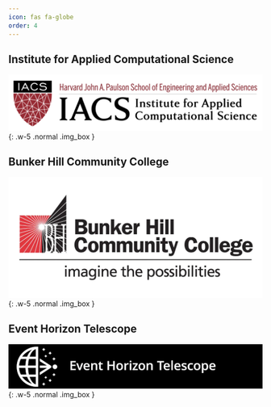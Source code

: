 ```yaml
---
icon: fas fa-globe
order: 4
---
```


## Institute for Applied Computational Science
![Institute for Applied Computational Science](/assets/images/IACS-Logo.png){: .w-5 .normal .img_box }


## Bunker Hill Community College
![Bunker Hill Community College](/assets/images/BHCC_Logo_redbl.webp){: .w-5 .normal .img_box }

## Event Horizon Telescope
![Event Horizon Telescope](/assets/images/EHT.png){: .w-5 .normal .img_box }
